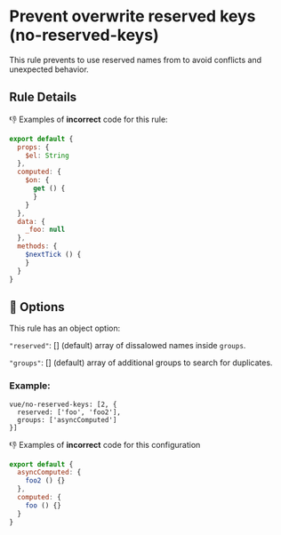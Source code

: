 # Prevent overwrite reserved keys (no-reserved-keys)

This rule prevents to use reserved names from to avoid conflicts and unexpected behavior.

## Rule Details

:-1: Examples of **incorrect** code for this rule:

```js
export default {
  props: {
    $el: String
  },
  computed: {
    $on: {
      get () {
      }
    }
  },
  data: {
    _foo: null
  },
  methods: {
    $nextTick () {
    }
  }
}
```

## :wrench: Options

This rule has an object option:

`"reserved"`: [] (default) array of dissalowed names inside `groups`.

`"groups"`: [] (default) array of additional groups to search for duplicates.

### Example:

```
vue/no-reserved-keys: [2, {
  reserved: ['foo', 'foo2'],
  groups: ['asyncComputed']
}]
```

:-1: Examples of **incorrect** code for this configuration

```js
export default {
  asyncComputed: {
    foo2 () {}
  },
  computed: {
    foo () {}
  }
}
```
